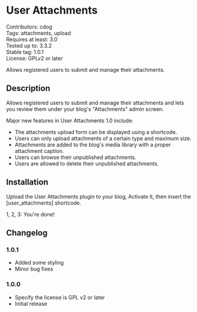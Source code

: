 User Attachments
=================

Contributors: cdog  
Tags: attachments, upload  
Requires at least: 3.0  
Tested up to: 3.3.2  
Stable tag: 1.0.1  
License: GPLv2 or later

Allows registered users to submit and manage their attachments.

Description
-----------

Allows registered users to submit and manage their attachments and lets you review them under your blog's "Attachments" admin screen.

Major new features in User Attachments 1.0 include:

* The attachments upload form can be displayed using a shortcode.
* Users can only upload attachments of a certain type and maximum size.
* Attachments are added to the blog's media library with a proper attachment caption.
* Users can browse their unpublished attachments.
* Users are allowed to delete their unpublished attachments.

Installation
------------

Upload the User Attachments plugin to your blog, Activate it, then insert the [user_attachments] shortcode.

1, 2, 3: You're done!

Changelog
---------

### 1.0.1

* Added some styling
* Minor bug fixes

### 1.0.0

* Specify the license is GPL v2 or later
* Initial release
